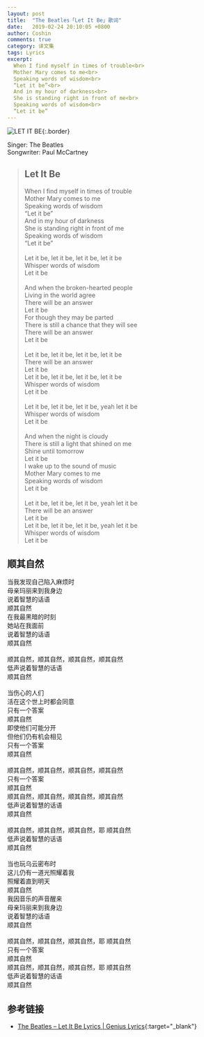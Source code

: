 ```yaml
---
layout: post
title:  "The Beatles「Let It Be」歌词"
date:   2019-02-24 20:10:05 +0800
author: Coshin
comments: true
category: 译文集
tags: Lyrics
excerpt:
  When I find myself in times of trouble<br>
  Mother Mary comes to me<br>
  Speaking words of wisdom<br>
  “Let it be”<br>
  And in my hour of darkness<br>
  She is standing right in front of me<br>
  Speaking words of wisdom<br>
  “Let it be”
---
```

![LET IT BE](https://is2-ssl.mzstatic.com/image/thumb/Music118/v4/63/9b/2c/639b2caf-0186-39c3-b165-cac5eae1f38e/source/600x600bb.jpg){:.border}

Singer: The Beatles<br>
Songwriter: Paul McCartney

<blockquote class="original">
  <h2>Let It Be</h2>
  <p>
    When I find myself in times of trouble<br>
    Mother Mary comes to me<br>
    Speaking words of wisdom<br>
    “Let it be”<br>
    And in my hour of darkness<br>
    She is standing right in front of me<br>
    Speaking words of wisdom<br>
    “Let it be”<br>
    <br>
    Let it be, let it be, let it be, let it be<br>
    Whisper words of wisdom<br>
    Let it be<br>
    <br>
    And when the broken-hearted people<br>
    Living in the world agree<br>
    There will be an answer<br>
    Let it be<br>
    For though they may be parted<br>
    There is still a chance that they will see<br>
    There will be an answer<br>
    Let it be<br>
    <br>
    Let it be, let it be, let it be, let it be<br>
    There will be an answer<br>
    Let it be<br>
    Let it be, let it be, let it be, let it be<br>
    Whisper words of wisdom<br>
    Let it be<br>
    <br>
    Let it be, let it be, let it be, yeah let it be<br>
    Whisper words of wisdom<br>
    Let it be<br>
    <br>
    And when the night is cloudy<br>
    There is still a light that shined on me<br>
    Shine until tomorrow<br>
    Let it be<br>
    I wake up to the sound of music<br>
    Mother Mary comes to me<br>
    Speaking words of wisdom<br>
    Let it be<br>
    <br>
    Let it be, let it be, let it be, yeah let it be<br>
    There will be an answer<br>
    Let it be<br>
    Let it be, let it be, let it be, yeah let it be<br>
    Whisper words of wisdom<br>
    Let it be
  </p>
</blockquote>

<div class="translation">
  <h2>顺其自然</h2>
  <p>
    当我发现自己陷入麻烦时<br>
    母亲玛丽来到我身边<br>
    说着智慧的话语<br>
    顺其自然<br>
    在我最黑暗的时刻<br>
    她站在我面前<br>
    说着智慧的话语<br>
    顺其自然<br>
    <br>
    顺其自然，顺其自然，顺其自然，顺其自然<br>
    低声说着智慧的话语<br>
    顺其自然<br>
    <br>
    当伤心的人们<br>
    活在这个世上时都会同意<br>
    只有一个答案<br>
    顺其自然<br>
    即使他们可能分开<br>
    但他们仍有机会相见<br>
    只有一个答案<br>
    顺其自然<br>
    <br>
    顺其自然，顺其自然，顺其自然，顺其自然<br>
    只有一个答案<br>
    顺其自然<br>
    顺其自然，顺其自然，顺其自然，顺其自然<br>
    低声说着智慧的话语<br>
    顺其自然<br>
    <br>
    顺其自然，顺其自然，顺其自然，耶 顺其自然<br>
    低声说着智慧的话语<br>
    顺其自然<br>
    <br>
    当也玩乌云密布时<br>
    这儿仍有一道光照耀着我<br>
    照耀着直到明天<br>
    顺其自然<br>
    我因音乐的声音醒来<br>
    母亲玛丽来到我身边<br>
    说着智慧的话语<br>
    顺其自然<br>
    <br>
    顺其自然，顺其自然，顺其自然，耶 顺其自然<br>
    只有一个答案<br>
    顺其自然<br>
    顺其自然，顺其自然，顺其自然，耶 顺其自然<br>
    低声说着智慧的话语<br>
    顺其自然
  </p>
</div>

## 参考链接

* [The Beatles – Let It Be Lyrics \| Genius Lyrics](https://genius.com/The-beatles-let-it-be-lyrics){:target="_blank"}
